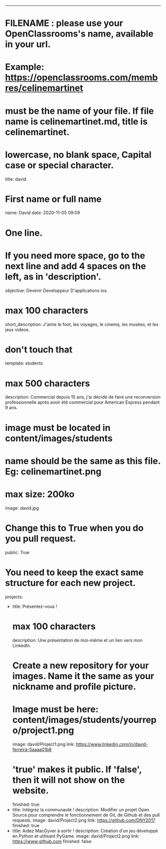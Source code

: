 ---

# FILENAME : please use your OpenClassrooms's name, available in your url.
# Example: https://openclassrooms.com/membres/celinemartinet
# must be the name of your file. If file name is celinemartinet.md, title is celinemartinet.
# lowercase, no blank space, Capital case or special character.
title: david

# First name or full name
name: David
date: 2020-11-05 09:09

# One line.
# If you need more space, go to the next line and add 4 spaces on the left, as in 'description'.
objective: Devenir Developpeur D'applications ios.

# max 100 characters
short_description: J'aime le foot, les voyages, le cinema, les musées, et les jeux videos.

# don't touch that
template: students

# max 500 characters
description:
    Commercial depuis 15 ans, j'ai décidé de faire une reconversion professionnelle aprés avoir été commercial pour American Express pendant 9 ans.
    
# image must be located in content/images/students
# name should be the same as this file. Eg: celinemartinet.png
# max size: 200ko
image: david.jpg

# Change this to True when you do you pull request.
public: True

# You need to keep the exact same structure for each new project.
projects:
  - title: Présentez-vous !
    # max 100 characters
    description: Une présentation de moi-même et un lien vers mon LinkedIn.
    # Create a new repository for your images. Name it the same as your nickname and profile picture.
    # Image must be here: content/images/students/yourrepo/project1.png
    image: david/Project1.png
    link: https://www.linkedin.com/in/david-ferreira-5aaaa01b8
    # 'true' makes it public. If 'false', then it will not show on the website.
    finished: true
  - title: Intégrez la communauté !
    description: Modifier un projet Open Source pour comprendre le fonctionnement de Git, de Github et des pull requests.
    image: david/Project2.png
    link: https://github.com/DNY2017
    finished: true
  - title: Aidez MacGyver à sortir !
    description: Création d’un jeu développé en Python et utilisant PyGame.
    image: david/Project2.png
    link: https://www.github.com
    finished: false


